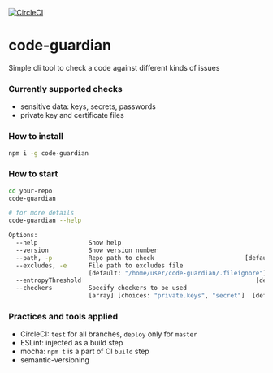 [![CircleCI](https://circleci.com/gh/AndreiPiatrou/code-guardian/tree/master.svg?style=svg)](https://circleci.com/gh/AndreiPiatrou/code-guardian/tree/master)

# code-guardian
Simple cli tool to check a code against different kinds of issues
### Currently supported checks

- sensitive data: keys, secrets, passwords
- private key and certificate files

### How to install

```bash
npm i -g code-guardian
```

### How to start

```bash
cd your-repo
code-guardian

# for more details
code-guardian --help

Options:
  --help              Show help                                        [boolean]
  --version           Show version number                              [boolean]
  --path, -p          Repo path to check                         [default: "./"]
  --excludes, -e      File path to excludes file
                      [default: "/home/user/code-guardian/.fileignore"]
  --entropyThreshold                                                [default: 2]
  --checkers          Specify checkers to be used
                      [array] [choices: "private.keys", "secret"]  [default: []]
```

### Practices and tools applied

- CircleCI: `test` for all branches, `deploy` only for `master`
- ESLint: injected as a build step
- mocha: `npm t` is a part of CI `build` step
- semantic-versioning

